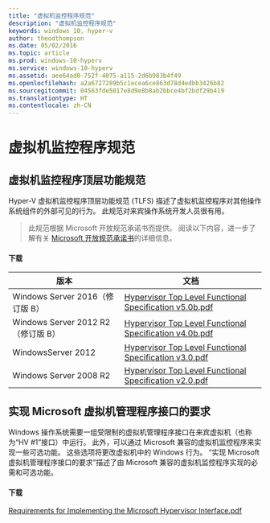 ```yaml
---
title: "虚拟机监控程序规范"
description: "虚拟机监控程序规范"
keywords: windows 10, hyper-v
author: theodthompson
ms.date: 05/02/2016
ms.topic: article
ms.prod: windows-10-hyperv
ms.service: windows-10-hyperv
ms.assetid: aee64ad0-752f-4075-a115-2d6b983b4f49
ms.openlocfilehash: a2a6727289b5c1ecea6ce863d78d4edbb3426b82
ms.sourcegitcommit: 04563fde5017e8d9e8b8ab2bbce4bf2bdf29b419
ms.translationtype: HT
ms.contentlocale: zh-CN
---
```

# <a name="hypervisor-specifications"></a>虚拟机监控程序规范

## <a name="hypervisor-top-level-functional-specification"></a>虚拟机监控程序顶层功能规范

Hyper-V 虚拟机监控程序顶层功能规范 (TLFS) 描述了虚拟机监控程序对其他操作系统组件的外部可见的行为。 此规范对来宾操作系统开发人员很有用。
  
> 此规范根据 Microsoft 开放规范承诺书而提供。  阅读以下内容，进一步了解有关 [Microsoft 开放规范承诺书](https://msdn.microsoft.com/en-us/openspecifications)的详细信息。  

#### <a name="download"></a>下载
版本 | 文档
--- | ---
Windows Server 2016（修订版 B） | [Hypervisor Top Level Functional Specification v5.0b.pdf](https://github.com/Microsoft/Virtualization-Documentation/raw/master/tlfs/Hypervisor%20Top%20Level%20Functional%20Specification%20v5.0b.pdf)
Windows Server 2012 R2（修订版 B） | [Hypervisor Top Level Functional Specification v4.0b.pdf](https://github.com/Microsoft/Virtualization-Documentation/raw/master/tlfs/Hypervisor%20Top%20Level%20Functional%20Specification%20v4.0b.pdf)
WindowsServer 2012 | [Hypervisor Top Level Functional Specification v3.0.pdf](https://github.com/Microsoft/Virtualization-Documentation/raw/master/tlfs/Hypervisor%20Top%20Level%20Functional%20Specification%20v3.0.pdf)
Windows Server 2008 R2 | [Hypervisor Top Level Functional Specification v2.0.pdf](https://github.com/Microsoft/Virtualization-Documentation/raw/master/tlfs/Hypervisor%20Top%20Level%20Functional%20Specification%20v2.0.pdf)

## <a name="requirements-for-implementing-the-microsoft-hypervisor-interface"></a>实现 Microsoft 虚拟机管理程序接口的要求

Windows 操作系统需要一组受限制的虚拟机管理程序接口在来宾虚拟机（也称为“HV #1”接口）中运行。 此外，可以通过 Microsoft 兼容的虚拟机监控程序来实现一些可选功能。 这些选项将更改虚拟机中的 Windows 行为。 “实现 Microsoft 虚拟机管理程序接口的要求”描述了由 Microsoft 兼容的虚拟机监控程序实现的必需和可选功能。

#### <a name="download"></a>下载

[Requirements for Implementing the Microsoft Hypervisor Interface.pdf](https://github.com/Microsoft/Virtualization-Documentation/raw/master/tlfs/Requirements%20for%20Implementing%20the%20Microsoft%20Hypervisor%20Interface.pdf)